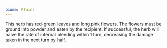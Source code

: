 ```yaml
---
biome: Plains
---
```

This herb has red-green leaves and long pink flowers. The flowers must be ground into powder and eaten by the recipient. If successful, the herb will halve the rate of internal bleeding within 1 turn, decreasing the damage taken in the next turn by half. 

